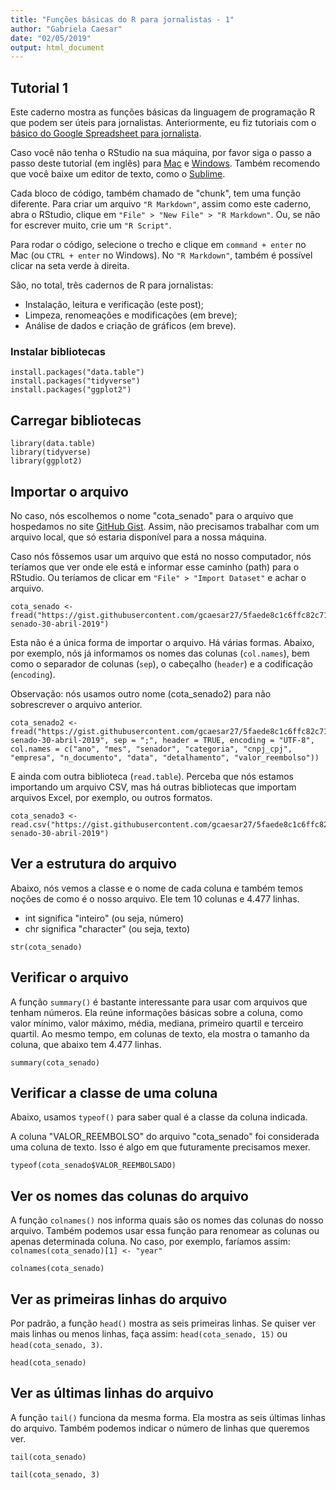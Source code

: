 ```yaml
---
title: "Funções básicas do R para jornalistas - 1"
author: "Gabriela Caesar"
date: "02/05/2019"
output: html_document
---
```



## Tutorial 1

Este caderno mostra as funções básicas da linguagem de programação R que podem ser úteis para jornalistas. Anteriormente, eu fiz tutoriais com o [básico do Google Spreadsheet para jornalista](https://medium.com/@gabrielacaesar/o-b%C3%A1sico-de-google-spreadsheet-para-jornalistas-fun%C3%A7%C3%B5es-matem%C3%A1ticas-e3b87e5371d6).

Caso você não tenha o RStudio na sua máquina, por favor siga o passo a passo deste tutorial (em inglês) para [Mac](https://medium.com/@GalarnykMichael/install-r-and-rstudio-on-mac-e911606ce4f4) e [Windows](https://medium.com/@GalarnykMichael/install-r-and-rstudio-on-windows-5f503f708027). Também recomendo que você baixe um editor de texto, como o [Sublime](https://www.sublimetext.com/3).

Cada bloco de código, também chamado de "chunk", tem uma função diferente. Para criar um arquivo `"R Markdown"`, assim como este caderno, abra o RStudio, clique em `"File" > "New File" > "R Markdown"`. Ou, se não for escrever muito, crie um `"R Script"`.

Para rodar o código, selecione o trecho e clique em `command + enter` no Mac (ou `CTRL + enter` no Windows). No `"R Markdown"`, também é possível clicar na seta verde à direita.

São, no total, três cadernos de R para jornalistas:

* Instalação, leitura e verificação (este post);   
* Limpeza, renomeações e modificações (em breve);   
* Análise de dados e criação de gráficos (em breve).   

### Instalar bibliotecas
```{r, message = FALSE}
install.packages("data.table")
install.packages("tidyverse")
install.packages("ggplot2")
```

## Carregar bibliotecas
```{r, message = FALSE, warning = FALSE, error = FALSE}
library(data.table)
library(tidyverse)
library(ggplot2)
```

## Importar o arquivo
No caso, nós escolhemos o nome "cota_senado" para o arquivo que hospedamos no site [GitHub Gist](https://gist.github.com/). Assim, não precisamos trabalhar com um arquivo local, que só estaria disponível para a nossa máquina.

Caso nós fôssemos usar um arquivo que está no nosso computador, nós teríamos que ver onde ele está e informar esse caminho (path) para o RStudio. Ou teríamos de clicar em `"File" > "Import Dataset"` e achar o arquivo.
```{r}
cota_senado <- fread("https://gist.githubusercontent.com/gcaesar27/5faede8c1c6ffc82c7145dc3ececcbfe/raw/f3192ff17214c3c5d8eca4ebad42ba6f70d409aa/cota-senado-30-abril-2019")
```

Esta não é a única forma de importar o arquivo. Há várias formas. Abaixo, por exemplo, nós já informamos os nomes das colunas (`col.names`), bem como o separador de colunas (`sep`), o cabeçalho (`header`) e a codificação (`encoding`).

Observação: nós usamos outro nome (cota_senado2) para não sobrescrever o arquivo anterior.
```{r}
cota_senado2 <- fread("https://gist.githubusercontent.com/gcaesar27/5faede8c1c6ffc82c7145dc3ececcbfe/raw/f3192ff17214c3c5d8eca4ebad42ba6f70d409aa/cota-senado-30-abril-2019", sep = ";", header = TRUE, encoding = "UTF-8", col.names = c("ano", "mes", "senador", "categoria", "cnpj_cpj", "empresa", "n_documento", "data", "detalhamento", "valor_reembolso"))
```

E ainda com outra biblioteca (`read.table`). Perceba que nós estamos importando um arquivo CSV, mas há outras bibliotecas que importam arquivos Excel, por exemplo, ou outros formatos.
```{r}
cota_senado3 <- read.csv("https://gist.githubusercontent.com/gcaesar27/5faede8c1c6ffc82c7145dc3ececcbfe/raw/f3192ff17214c3c5d8eca4ebad42ba6f70d409aa/cota-senado-30-abril-2019")
```

## Ver a estrutura do arquivo

Abaixo, nós vemos a classe e o nome de cada coluna e também temos noções de como é o nosso arquivo. Ele tem 10 colunas e 4.477 linhas.

* int significa "inteiro" (ou seja, número)   
* chr significa "character" (ou seja, texto)   

```{r}
str(cota_senado)
```

## Verificar o arquivo
A função `summary()` é bastante interessante para usar com arquivos que tenham números. Ela reúne informações básicas sobre a coluna, como valor mínimo, valor máximo, média, mediana, primeiro quartil e terceiro quartil. Ao mesmo tempo, em colunas de texto, ela mostra o tamanho da coluna, que abaixo tem 4.477 linhas.

```{r}
summary(cota_senado)
```
## Verificar a classe de uma coluna

Abaixo, usamos `typeof()` para saber qual é a classe da coluna indicada. 

A coluna "VALOR_REEMBOLSO" do arquivo "cota_senado" foi considerada uma coluna de texto. Isso é algo em que futuramente precisamos mexer.
```{r}
typeof(cota_senado$VALOR_REEMBOLSADO)
```

## Ver os nomes das colunas do arquivo

A função `colnames()` nos informa quais são os nomes das colunas do nosso arquivo. Também podemos usar essa função para renomear as colunas ou apenas determinada coluna. No caso, por exemplo, faríamos assim: `colnames(cota_senado)[1] <- "year"`
```{r}
colnames(cota_senado)
```

## Ver as primeiras linhas do arquivo
Por padrão, a função `head()` mostra as seis primeiras linhas. Se quiser ver mais linhas ou menos linhas, faça assim: `head(cota_senado, 15)` ou `head(cota_senado, 3)`.

```{r}
head(cota_senado)
```

## Ver as últimas linhas do arquivo
A função `tail()` funciona da mesma forma. Ela mostra as seis últimas linhas do arquivo. Também podemos indicar o número de linhas que queremos ver.
```{r}
tail(cota_senado)
```
```{r}
tail(cota_senado, 3)
```
